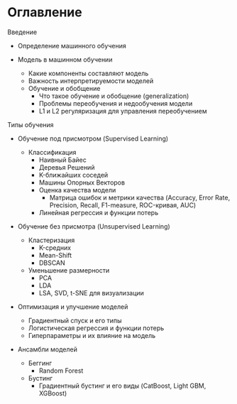 # Оглавление

Введение

* Определение машинного обучения

* Модель в машинном обучении

    * Какие компоненты составляют модель
    * Важность интерпретируемости моделей
    * Обучение и обобщение
        * Что такое обучение и обобщение (generalization)
        * Проблемы переобучения и недообучения модели
        * L1 и L2 регуляризация для управления переобучением

Типы обучения

* Обучение под присмотром (Supervised Learning)
    * Классификация
        * Наивный Байес
        * Деревья Решений
        * K-ближайших соседей
        * Машины Опорных Векторов
        * Оценка качества модели
            * Матрица ошибок и метрики качества (Accuracy, Error Rate, Precision, Recall, F1-measure, ROC-кривая, AUC)
        * Линейная регрессия и функции потерь

* Обучение без присмотра (Unsupervised Learning)

    * Кластеризация
        * K-средних
        * Mean-Shift
        * DBSCAN
    * Уменьшение размерности
        * PCA
        * LDA
        * LSA, SVD, t-SNE для визуализации

* Оптимизация и улучшение моделей
    * Градиентный спуск и его типы
    * Логистическая регрессия и функции потерь
    * Гиперпараметры и их влияние на модель

* Ансамбли моделей
    * Беггинг
        * Random Forest
    * Бустинг
        * Градиентный бустинг и его виды (CatBoost, Light GBM, XGBoost)